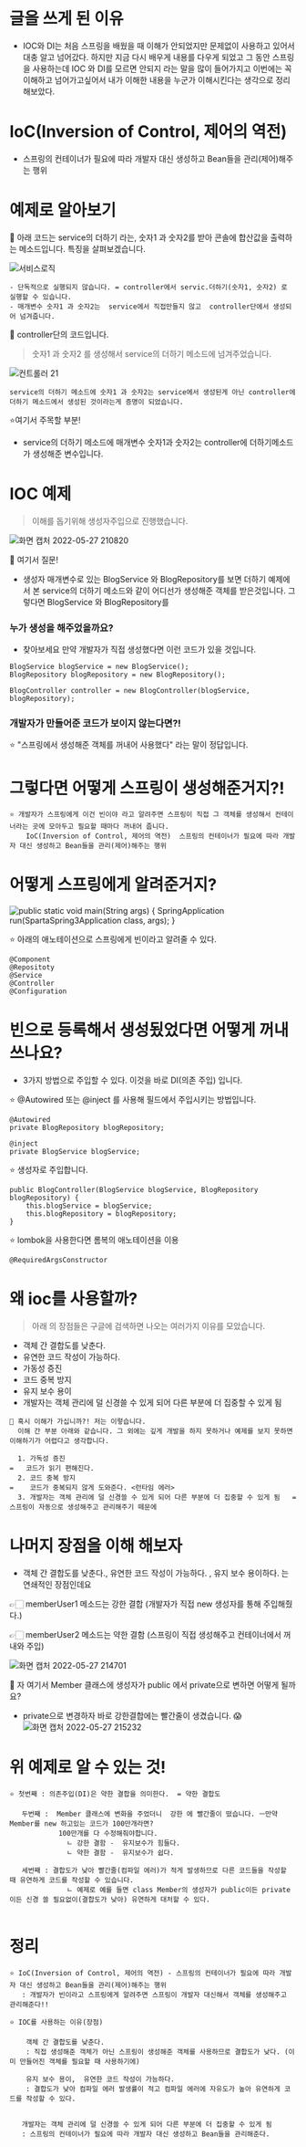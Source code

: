 # 글을 쓰게 된 이유
- IOC와 DI는 처음 스프링을 배웠을 때 이해가 안되었지만 문제없이 사용하고 있어서 대충 알고 넘어갔다. 하지만 지금 다시 배우게 내용를 다우게 되었고 그 동안 스프링을 사용하는데 IOC 와 DI를 모르면 안되지 라는 말을 많이 들어가지고 이번에는 꼭 이해하고 넘어가고싶어서 내가 이해한 내용을 누군가 이해시킨다는 생각으로 정리해보았다.

# IoC(Inversion of Control, 제어의 역전)
- 스프링의 컨테이너가 필요에 따라 개발자 대신 생성하고 Bean들을 관리(제어)해주는 행위


# 예제로 알아보기

📍 아래 코드는 service의 더하기 라는, 숫자1 과 숫자2를 받아 콘솔에 합산값을 출력하는 메소드입니다. 특징을 살펴보겠습니다.  

![서비스로직](https://user-images.githubusercontent.com/81284265/170695405-b1f248f2-b676-4a14-ba2e-5d1984669768.png)


```
- 단독적으로 실행되지 않습니다. = controller에서 servic.더하기(숫자1, 숫자2) 로 실행할 수 있습니다.
- 매개변수 숫자1 과 숫자2는  service에서 직접만들지 않고  controller단에서 생성되어 넘겨줍니다.  
```

📍 controller단의 코드입니다.  
> 숫자1 과 숫자2 를 생성해서 service의 더하기 메소드에 넘겨주었습니다.  

![컨트롤러 21](https://user-images.githubusercontent.com/81284265/170693511-3de97a70-ce27-435c-9354-6a6cc5c285e2.png)  
```
service의 더하기 메소드에 숫자1 과 숫자2는 service에서 생성된게 아닌 controller에 더하기 메소드에서 생성된 것이라는게 증명이 되었습니다.
 ```

⭐️여기서 주목할 부분! 
- service의 더하기 메소드에 매개변수 숫자1과 숫자2는 controller에 더하기메소드가 생성해준 변수입니다.


# IOC 예제
>  이해를 돕기위해 생성자주입으로 진행했습니다.  

![화면 캡처 2022-05-27 210820](https://user-images.githubusercontent.com/81284265/170696397-6558b935-eb04-4a93-8f42-9e6e1a3ea5a1.png)


📍 여기서 질문! 
- 생성자 매개변수로 있는 BlogService 와 BlogRepository를 보면 더하기 예제에서 본 service의 더하기 메소드와 같이 어디선가 생성해준 객체를 받은것입니다. 그렇다면 BlogService 와 BlogRepository를
### 누가 생성을 해주었을까요? 
- 찾아보세요 만약 개발자가 직접 생성했다면 이런 코드가 있을 것입니다.
```
BlogService blogService = new BlogService();
BlogRepository blogRepository = new BlogRepository();

BlogController controller = new BlogController(blogService, blogRepository);
```

### 개발자가 만들어준 코드가 보이지 않는다면?!
⭐️ "스프링에서 생성해준 객체를 꺼내어 사용했다" 라는 말이 정답입니다.

# 그렇다면 어떻게 스프링이 생성해준거지?!
```
⭐️ 개발자가 스프링에게 이건 빈이야 라고 알려주면 스프링이 직접 그 객체를 생성해서 컨테이너라는 곳에 모아두고 필요할 때마다 꺼내어 줍니다.
    IoC(Inversion of Control, 제어의 역전)  스프링의 컨테이너가 필요에 따라 개발자 대신 생성하고 Bean들을 관리(제어)해주는 행위
```

# 어떻게 스프링에게 알려준거지?

![public static void main(String  args) { SpringApplication run(SpartaSpring3Application class, args); }](https://user-images.githubusercontent.com/81284265/170700036-c2471f1e-2b5b-498f-b2ff-9cba32b7ec86.png)

⭐️ 아래의 애노테이션으로 스프링에게 빈이라고 알려줄 수 있다.
```
@Component
@Repositoty
@Service
@Controller
@Configuration
```
# 빈으로 등록해서 생성됬었다면 어떻게 꺼내 쓰나요?
- 3가지 방법으로 주입할 수 있다. 이것을 바로 DI(의존 주입) 입니다.

⭐️ @Autowired 또는 @inject 를 사용해 필드에서 주입시키는 방법입니다.
```
@Autowired
private BlogRepository blogRepository;

@inject
private BlogService blogService;
```
⭐️ 생성자로 주입합니다.
```
public BlogController(BlogService blogService, BlogRepository blogRepository) {
    this.blogService = blogService;
    this.blogRepository = blogRepository;
}
``` 
⭐️ lombok을 사용한다면 롬복의 애노테이션을 이용
```
@RequiredArgsConstructor
```

# 왜 ioc를 사용할까? 
> 아래 의 장점들은 구글에 검색하면 나오는 여러가지 이유를 모았습니다.
- 객체 간 결합도를 낮춘다.
- 유연한 코드 작성이 가능하다.
- 가동성 증진
- 코드 중복 방지
- 유지 보수 용이
- 개발자는 객체 관리에 덜 신경쓸 수 있게 되어 다른 부분에 더 집중할 수 있게 됨

```
📍 혹시 이해가 가십니까?! 저는 이렇습니다.
  이해 간 부분 아래와 같습니다. 그 외에는 깊게 개발을 하지 못하거나 예제를 보지 못하면 이해하기가 어렵다고 생각합니다.
  
  1. 가독성 증진                                                               =   코드가 읽기 편해진다.
  2. 코드 중복 방지                                                            =    코드가 중복되지 않게 도와준다. <런타임 에러>
  3. 개발자는 객체 관리에 덜 신경쓸 수 있게 되어 다른 부분에 더 집중할 수 있게 됨   =    스프링이 자동으로 생성해주고 관리해주기 떼문에
```

# 나머지 장점을 이해 해보자
- 객체 간 결합도를 낮춘다.,  유연한 코드 작성이 가능하다. , 유지 보수 용이하다. 는 연쇄적인 장점인데요

👉🏻 memberUser1 메소드는 강한 결합 (개발자가 직접 new 생성자를 통해 주입해줬다.)  

👉🏻 memberUser2 메소드는 약한 결함 (스프링이 직접 생성해주고 컨테이너에서 꺼내와 주입)  

![화면 캡처 2022-05-27 214701](https://user-images.githubusercontent.com/81284265/170702096-d4d67f7d-9f10-4458-b259-b2c4ecb43ff2.png)

📍  자 여기서 Member 클래스에 생성자가 public 에서 private으로 변하면 어떻게 될까요?
- private으로 변경하자 바로 강한결합에는 빨간줄이 생겼습니다. 😱 
![화면 캡처 2022-05-27 215232](https://user-images.githubusercontent.com/81284265/170702890-806af88e-23d7-4874-8403-f7298d08f88c.png)

# 위 예제로 알 수 있는 것!
```
⭐️ 첫번째 : 의존주입(DI)은 약한 결합을 의미한다.  = 약한 결합도

   두번째 :  Member 클래스에 변화을 주었더니  강한 에 빨간줄이 떴습니다. ㅡ만약 Member를 new 하고있는 코드가 100만개라면? 
            100만개를 다 수정해줘야합니다.
              ㄴ 강한 결함 -  유지보수가 힘들다.
              ㄴ 약한 결함 -  유지보수가 쉽다.
              
   세번째 : 결합도가 낮아 빨간줄(컴파일 에러)가 적게 발생하므로 다른 코드들을 작성할 때 유연하게 코드를 작성할 수 있습니다.
              ㄴ 예제로 예를 들면 class Member의 생성자가 public이든 private이든 신경 쓸 필요없이(결합도가 낮아) 유연하게 대처할 수 있다.
   
```


# 정리
```
⭐️ IoC(Inversion of Control, 제어의 역전) - 스프링의 컨테이너가 필요에 따라 개발자 대신 생성하고 Bean들을 관리(제어)해주는 행위
   : 개발자가 빈이라고 스프링에게 알려주면 스프링이 개발자 대신해서 객체를 생성해주고 관리해준다!!
   
⭐️ IOC를 사용하는 이유(장점)

    객체 간 결합도를 낮춘다.
    : 직접 생성해준 객체가 아닌 스프링이 생성해준 객체를 사용하므로 결합도가 낮다. (이미 만들어진 객체를 필요할 때 사용하기에)
   
    유지 보수 용이,  유연한 코드 작성이 가능하다.
    : 결합도가 낮아 컴파일 에러 발생률이 적고 컴파일 에러에 자유도가 높아 유연하게 코드를 작성할 수 있다.

    
   개발자는 객체 관리에 덜 신경쓸 수 있게 되어 다른 부분에 더 집중할 수 있게 됨
   : 스프링의 컨테이너가 필요에 따라 개발자 대신 생성하고 Bean들을 관리해준다.
```








